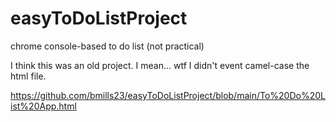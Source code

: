 # easyToDoListProject
chrome console-based to do list (not practical)

I think this was an old project.  I mean... wtf I didn't event camel-case the html file. 

https://github.com/bmills23/easyToDoListProject/blob/main/To%20Do%20List%20App.html

